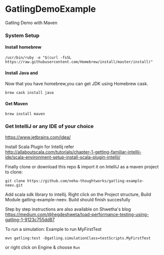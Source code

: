 # GatlingDemoExample
Gatling Demo with Maven

###  System Setup

#### Install homebrew

`/usr/bin/ruby -e "$(curl -fsSL https://raw.githubusercontent.com/Homebrew/install/master/install)"`

#### Install Java and
Now that you have homebrew,you can get JDK using Homebrew cask.

`brew cask install java`

#### Get Maven

`brew install maven`


### Get IntelliJ or any IDE of your choice
https://www.jetbrains.com/idea/

Install Scala Plugin for Intellij refer http://allaboutscala.com/tutorials/chapter-1-getting-familiar-intellij-ide/scala-environment-setup-install-scala-plugin-intellij/

Finally clone or download this repo & import it on IntelliJ as a maven project
to clone: 

`git clone https://github.com/neha-thoughtworks/gatling-example-neev.git`

Add scala sdk library to intellij. Right click on the Project structure, Build Module gatling-example-neev.
Build should finish succesfully

Step by step instructions are also available on Shwetha's blog
https://medium.com/@hegdeshweta/load-performance-testing-using-gatling-1-9123c755dd87


To run a simulation:
Example to run MyFirstTest

`mvn gatling:test -Dgatling.simulationClass=testScripts.MyFirstTest`

or right click on Engine & choose `Run`






